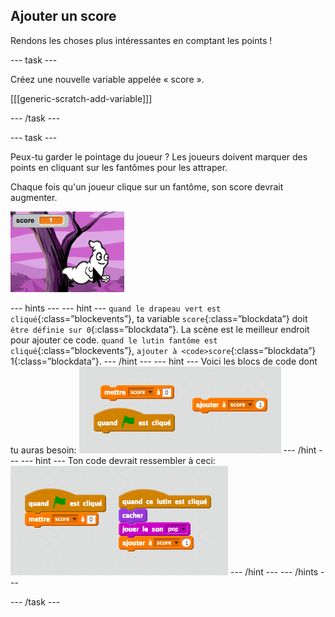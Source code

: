 ## Ajouter un score

Rendons les choses plus intéressantes en comptant les points !

\--- task \---

Créez une nouvelle variable appelée « score ».

[[[generic-scratch-add-variable]]]

\--- /task \---

\--- task \---

Peux-tu garder le pointage du joueur ? Les joueurs doivent marquer des points en cliquant sur les fantômes pour les attraper.

Chaque fois qu'un joueur clique sur un fantôme, son score devrait augmenter.

![Augmenter le score](images/ghost-score-test.png)

\--- hints \--- \--- hint \--- `quand le drapeau vert est cliqué`{:class=”blockevents”}, ta variable `score`{:class=”blockdata”} doit `être définie sur 0`{:class=”blockdata”}. La scène est le meilleur endroit pour ajouter ce code. `quand le lutin fantôme est cliqué`{:class=”blockevents”}, `ajouter à <code>score`{:class=”blockdata”} 1</code>{:class=”blockdata”}. \--- /hint \--- \--- hint \--- Voici les blocs de code dont tu auras besoin: ![screenshot](images/ghost-score-blocks.png) \--- /hint \--- \--- hint \--- Ton code devrait ressembler à ceci: ![screenshot](images/ghost-score-code.png) \--- /hint \--- \--- /hints \---

\--- /task \---